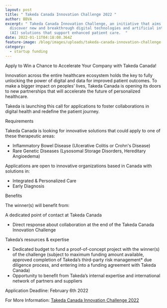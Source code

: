 ```yaml
---
layout: post
title: " Takeda Canada Innovation Challenge 2022 "
author: BBVA
excerpt: " Takeda Canada Innovation Challenge, an initiative that aims to
  discover new and breakthrough digital technologies and artificial intelligence
  (AI) solutions that support enhanced patient care.  "
date: 2022-01-11T04:18:08.364Z
feature-image: /blog/images/uploads/takeda-canada-innovation-challenge-2022.jpg
category:
  - startup funding
---
```

Apply to Win a Chance to Accelerate Your Company with Takeda Canada!

Innovation across the entire healthcare ecosystem holds the key to fully unlocking the power of digital and data for improved patient outcomes. To make a bigger impact on peoples’ lives, Takeda Canada is opening its doors to new partnerships that will accelerate the future of personalized healthcare.

Takeda is launching this call for applications to foster collaborations in digital health and redefine the patient journey.

Requirements

Takeda Canada is looking for innovative solutions that could apply to one of these therapeutic areas:

* Inflammatory Bowel Disease (Ulcerative Colitis or Crohn's Disease)
* Rare Genetic Diseases (Lysosomal Storage Disorders, Hereditary Angioedema)

Applications are open to innovative organizations based in Canada with solutions in:

* Integrated & Personalized Care
* Early Diagnosis

Benefits

 The winner(s) will benefit from:

A dedicated point of contact at Takeda Canada

* Direct response about collaboration at the end of the Takeda Canada Innovation Challenge

Takeda’s resources & expertise

* Dedicated budget to fund a proof-of-concept project with the winner(s) of the challenge (subject to maximum funding amount available, approved completion of Takeda’s third-party risk management* due diligence process, and entering into a funding agreement with Takeda Canada)
* Opportunity to benefit from Takeda’s internal expertise and international network of partners and suppliers



Application Deadline: February 6th 2022



For More Information:   [Takeda Canada Innovation Challenge 2022](https://ichallenge.takeda.com/iChallengeCanada2022)